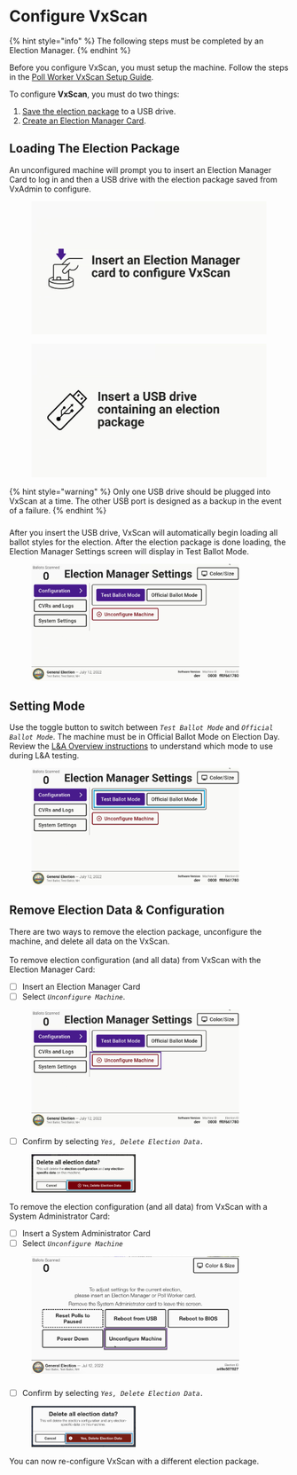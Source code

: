 # Configure VxScan

{% hint style="info" %}
The following steps must be completed by an Election Manager.
{% endhint %}

Before you configure VxScan, you must setup the machine. Follow the steps in the [Poll Worker VxScan Setup Guide](../election-day-guides/vxscan-setup.md).

To configure **VxScan**, you must do two things:

1. [Save the election package](../central-system-setup/save-election-package.md) to a USB drive.
2. [Create an Election Manager Card](../central-system-setup/programming-cards.md).

## Loading The Election Package

An unconfigured machine will prompt you to insert an Election Manager Card to log in and then a USB drive with the election package saved from VxAdmin to configure.&#x20;

<div>

<figure><img src="../.gitbook/assets/image (110).png" alt=""><figcaption></figcaption></figure>

 

<figure><img src="../.gitbook/assets/image (111).png" alt=""><figcaption></figcaption></figure>

</div>

{% hint style="warning" %}
Only one USB drive should be plugged into VxScan at a time. The other USB port is designed as a backup in the event of a failure.
{% endhint %}

###

###

After you insert the USB drive, VxScan will automatically begin loading all ballot styles for the election. After the election package is done loading, the Election Manager Settings screen will display in Test Ballot Mode.

<figure><img src="../.gitbook/assets/image (112).png" alt="" width="375"><figcaption></figcaption></figure>

## Setting Mode

Use the toggle button to switch between _`Test Ballot Mode`_ and _`Official Ballot Mode`_. The machine must be in Official Ballot Mode on Election Day.  Review the [L\&A Overview instructions](../logic-and-accuracy-pre-election-testing/l-and-a-overview.md) to understand which mode to use during L\&A testing.

<figure><img src="../.gitbook/assets/image (113).png" alt="" width="375"><figcaption></figcaption></figure>

## Remove Election Data & Configuration

There are two ways to remove the election package, unconfigure the machine, and delete all data on the VxScan. \
\
To remove election configuration (and all data) from VxScan with the Election Manager Card:

* [ ] Insert an Election Manager Card
* [ ] Select _`Unconfigure Machine`_.

<figure><img src="../.gitbook/assets/image (114).png" alt="" width="375"><figcaption></figcaption></figure>

* [ ] Confirm by selecting _`Yes, Delete Election Data.`_

<figure><img src="../.gitbook/assets/image (115).png" alt="" width="188"><figcaption></figcaption></figure>

To remove the election configuration (and all data) from VxScan with a System Administrator Card:

* [ ] Insert a System Administrator Card
* [ ] Select _`Unconfigure Machine`_

<figure><img src="../.gitbook/assets/image (204).png" alt="" width="375"><figcaption></figcaption></figure>

###

* [ ] Confirm by selecting _`Yes, Delete Election Data.`_

<figure><img src="../.gitbook/assets/image (781).png" alt="" width="188"><figcaption></figcaption></figure>

You can now re-configure VxScan with a different election package.
